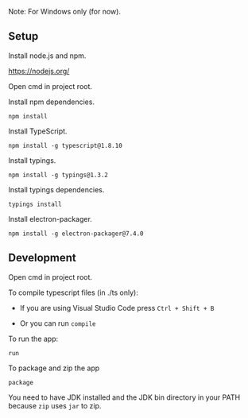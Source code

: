 Note: For Windows only (for now).

## Setup

Install node.js and npm.

https://nodejs.org/

Open cmd in project root.

Install npm dependencies.

    npm install

Install TypeScript.

    npm install -g typescript@1.8.10
    
Install typings.

    npm install -g typings@1.3.2
    
Install typings dependencies.

    typings install
    
Install electron-packager.

    npm install -g electron-packager@7.4.0
    
## Development

Open cmd in project root.

To compile typescript files (in ./ts only):
    
- If you are using Visual Studio Code press `Ctrl + Shift + B`

- Or you can run `compile`

To run the app:

    run
    
To package and zip the app

    package
    
You need to have JDK installed and the JDK bin directory in your PATH because `zip` uses `jar` to zip.
